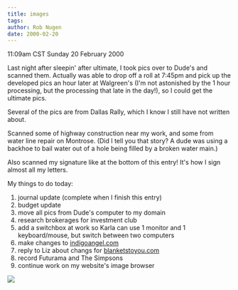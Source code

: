 ```yaml
---
title: images
tags: 
author: Rob Nugen
date: 2000-02-20
---
```


<title>scanned pics at Dude's</title>
<p class=date>11:09am CST Sunday 20 February 2000</p>

<p>Last night after sleepin' after ultimate, I took pics over to
Dude's and scanned them.  Actually was able to drop off a roll at
7:45pm and pick up the developed pics an hour later at Walgreen's (I'm
not astonished by the 1 hour processing, but the processing that late
in the day!), so I could get the ultimate pics.

<p>Several of the pics are from Dallas Rally, which I know I still
have not written about.

<p>Scanned some of highway construction near my work, and some from
water line repair on Montrose. (Did I tell you that story?  A dude was
using a backhoe to bail water out of a hole being filled by a broken
water main.)

<p>Also scanned my signature like at the bottom
of this entry!  It's how I sign almost all my letters.

<p>My things to do today:
<ol><li>journal update (complete when I finish this entry)
<li>budget update
<li>move all pics from Dude's computer to my domain
<li>research brokerages for investment club
<li>add a switchbox at work so Karla can use 1 monitor and 1 keyboard/mouse, but switch between two computers
<li>make changes to <a href="http://www.indigoangel.com">indigoangel.com</a>
<li>reply to Liz about changs for <a href="http://www.blanketstoyou.com">blanketstoyou.com</a>
<li>record Futurama and The Simpsons
<li>continue work on my website's image browser
</ol>

<p><img src='/images/rob/wL-ROB.gif'>

